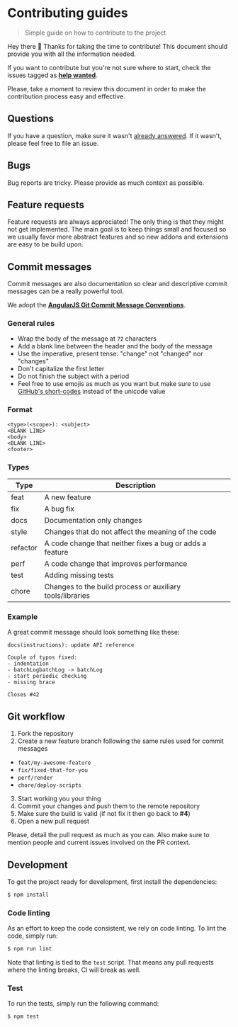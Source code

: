 # Contributing guides

> Simple guide on how to contribute to the project

Hey there :wave: Thanks for taking the time to contribute! This document should provide you with all the information needed.

If you want to contribute but you're not sure where to start, check the issues tagged as [**help wanted**](/issues?q=is%3Aissue+is%3Aopen+label%3A"help+wanted").

Please, take a moment to review this document in order to make the contribution process easy and effective.

## Questions

If you have a question, make sure it wasn't [already answered](/issues?q=label%3Asupport). If it wasn't, please feel free to file an issue.

## Bugs

Bug reports are tricky. Please provide as much context as possible.

## Feature requests

Feature requests are always appreciated! The only thing is that they might not get implemented. The main goal is to keep things small and focused so we usually favor more abstract features and so new addons and extensions are easy to be build upon.

## Commit messages

Commit messages are also documentation so clear and descriptive commit messages can be a really powerful tool.

We adopt the **[AngularJS Git Commit Message Conventions](https://docs.google.com/document/d/1QrDFcIiPjSLDn3EL15IJygNPiHORgU1_OOAqWjiDU5Y/edit?usp=sharing)**.

### General rules

* Wrap the body of the message at `72` characters
* Add a blank line between the header and the body of the message
* Use the imperative, present tense: "change" not "changed" nor "changes"
* Don't capitalize the first letter
* Do not finish the subject with a period
* Feel free to use emojis as much as you want but make sure to use [GitHub's short-codes](http://emoji.github.io) instead of the unicode value

### Format

```
<type>(<scope>): <subject>
<BLANK LINE>
<body>
<BLANK LINE>
<footer>
```

### Types

| Type     | Description                                               |
| -------- | --------------------------------------------------------- |
| feat     | A new feature                                             |
| fix      | A bug fix                                                 |
| docs     | Documentation only changes                                |
| style    | Changes that do not affect the meaning of the code        |
| refactor | A code change that neither fixes a bug or adds a feature  |
| perf     | A code change that improves performance                   |
| test     | Adding missing tests                                      |
| chore    | Changes to the build process or auxiliary tools/libraries |

### Example

A great commit message should look something like these:

```
docs(instructions): update API reference

Couple of typos fixed:
- indentation
- batchLogbatchLog -> batchLog
- start periodic checking
- missing brace

Closes #42
```

## Git workflow

1. Fork the repository
2. Create a new feature branch following the same rules used for commit messages
  * `feat/my-awesome-feature`
  * `fix/fixed-that-for-you`
  * `perf/render`
  * `chore/deploy-scripts`
3. Start working you your thing
4. Commit your changes and push them to the remote repository
5. Make sure the build is valid (if not fix it then go back to **#4**)
6. Open a new pull request

Please, detail the pull request as much as you can. Also make sure to mention people and current issues involved on the PR context.

## Development

To get the project ready for development, first install the dependencies:

```sh
$ npm install
```

### Code linting

As an effort to keep the code consistent, we rely on code linting. To lint the code, simply run:

```sh
$ npm run lint
```

Note that linting is tied to the `test` script. That means any pull requests where the linting breaks, CI will break as well.

### Test

To run the tests, simply run the following command:

```sh
$ npm test
```
